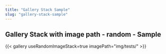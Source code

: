 ```yaml
---
title: "Gallery Stack Sample"
slug: "gallery-stack-sample"
---
```


## Gallery Stack with image path - random - Sample

{{< gallery useRandomImageStack=true imagePath="img/tests/" >}}
